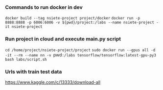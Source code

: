 ### Commands to run docker in dev
`docker build --tag nsiete-project project/docker`
`docker run -p 8888:8888 -p 6006:6006 -v ${pwd}/project:/labs --name nsiete-project -it nsiete-project`

### Run project in cloud and execute main.py script
`cd /home/project/nsiete-project/project`
`sudo docker run --gpus all -d -it --rm --name nn -v `pwd`:/labs tensorflow/tensorflow:latest-gpu-py3 bash labs/script.sh` 

### Urls with train test data
https://www.kaggle.com/c/13333/download-all
